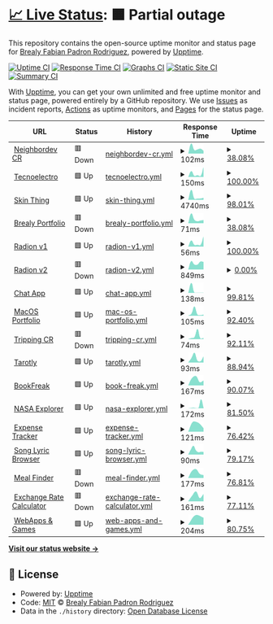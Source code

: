 # [📈 Live Status](https://NigarumOvum.github.io/upptime): <!--live status--> **🟧 Partial outage**

This repository contains the open-source uptime monitor and status page for [Brealy Fabian Padron Rodriguez](https://neighbordevcr.com), powered by [Upptime](https://github.com/upptime/upptime).

[![Uptime CI](https://github.com/NigarumOvum/upptime/workflows/Uptime%20CI/badge.svg)](https://github.com/NigarumOvum/upptime/actions?query=workflow%3A%22Uptime+CI%22)
[![Response Time CI](https://github.com/NigarumOvum/upptime/workflows/Response%20Time%20CI/badge.svg)](https://github.com/NigarumOvum/upptime/actions?query=workflow%3A%22Response+Time+CI%22)
[![Graphs CI](https://github.com/NigarumOvum/upptime/workflows/Graphs%20CI/badge.svg)](https://github.com/NigarumOvum/upptime/actions?query=workflow%3A%22Graphs+CI%22)
[![Static Site CI](https://github.com/NigarumOvum/upptime/workflows/Static%20Site%20CI/badge.svg)](https://github.com/NigarumOvum/upptime/actions?query=workflow%3A%22Static+Site+CI%22)
[![Summary CI](https://github.com/NigarumOvum/upptime/workflows/Summary%20CI/badge.svg)](https://github.com/NigarumOvum/upptime/actions?query=workflow%3A%22Summary+CI%22)

With [Upptime](https://upptime.js.org), you can get your own unlimited and free uptime monitor and status page, powered entirely by a GitHub repository. We use [Issues](https://github.com/NigarumOvum/upptime/issues) as incident reports, [Actions](https://github.com/NigarumOvum/upptime/actions) as uptime monitors, and [Pages](https://NigarumOvum.github.io/upptime) for the status page.

<!--start: status pages-->
<!-- This summary is generated by Upptime (https://github.com/upptime/upptime) -->
<!-- Do not edit this manually, your changes will be overwritten -->
<!-- prettier-ignore -->
| URL | Status | History | Response Time | Uptime |
| --- | ------ | ------- | ------------- | ------ |
| <img alt="" src="https://favicons.githubusercontent.com/neighbordevcr.com" height="13"> [Neighbordev CR](https://neighbordevcr.com) | 🟥 Down | [neighbordev-cr.yml](https://github.com/NigarumOvum/Site-Monitoring-Svelte/commits/HEAD/history/neighbordev-cr.yml) | <details><summary><img alt="Response time graph" src="./graphs/neighbordev-cr/response-time-week.png" height="20"> 102ms</summary><br><a href="https://nigarumovum.github.io/upptime/history/neighbordev-cr"><img alt="Response time 91" src="https://img.shields.io/endpoint?url=https%3A%2F%2Fraw.githubusercontent.com%2FNigarumOvum%2FSite-Monitoring-Svelte%2FHEAD%2Fapi%2Fneighbordev-cr%2Fresponse-time.json"></a><br><a href="https://nigarumovum.github.io/upptime/history/neighbordev-cr"><img alt="24-hour response time 0" src="https://img.shields.io/endpoint?url=https%3A%2F%2Fraw.githubusercontent.com%2FNigarumOvum%2FSite-Monitoring-Svelte%2FHEAD%2Fapi%2Fneighbordev-cr%2Fresponse-time-day.json"></a><br><a href="https://nigarumovum.github.io/upptime/history/neighbordev-cr"><img alt="7-day response time 102" src="https://img.shields.io/endpoint?url=https%3A%2F%2Fraw.githubusercontent.com%2FNigarumOvum%2FSite-Monitoring-Svelte%2FHEAD%2Fapi%2Fneighbordev-cr%2Fresponse-time-week.json"></a><br><a href="https://nigarumovum.github.io/upptime/history/neighbordev-cr"><img alt="30-day response time 91" src="https://img.shields.io/endpoint?url=https%3A%2F%2Fraw.githubusercontent.com%2FNigarumOvum%2FSite-Monitoring-Svelte%2FHEAD%2Fapi%2Fneighbordev-cr%2Fresponse-time-month.json"></a><br><a href="https://nigarumovum.github.io/upptime/history/neighbordev-cr"><img alt="1-year response time 91" src="https://img.shields.io/endpoint?url=https%3A%2F%2Fraw.githubusercontent.com%2FNigarumOvum%2FSite-Monitoring-Svelte%2FHEAD%2Fapi%2Fneighbordev-cr%2Fresponse-time-year.json"></a></details> | <details><summary><a href="https://nigarumovum.github.io/upptime/history/neighbordev-cr">38.08%</a></summary><a href="https://nigarumovum.github.io/upptime/history/neighbordev-cr"><img alt="All-time uptime 80.74%" src="https://img.shields.io/endpoint?url=https%3A%2F%2Fraw.githubusercontent.com%2FNigarumOvum%2FSite-Monitoring-Svelte%2FHEAD%2Fapi%2Fneighbordev-cr%2Fuptime.json"></a><br><a href="https://nigarumovum.github.io/upptime/history/neighbordev-cr"><img alt="24-hour uptime 0.00%" src="https://img.shields.io/endpoint?url=https%3A%2F%2Fraw.githubusercontent.com%2FNigarumOvum%2FSite-Monitoring-Svelte%2FHEAD%2Fapi%2Fneighbordev-cr%2Fuptime-day.json"></a><br><a href="https://nigarumovum.github.io/upptime/history/neighbordev-cr"><img alt="7-day uptime 38.08%" src="https://img.shields.io/endpoint?url=https%3A%2F%2Fraw.githubusercontent.com%2FNigarumOvum%2FSite-Monitoring-Svelte%2FHEAD%2Fapi%2Fneighbordev-cr%2Fuptime-week.json"></a><br><a href="https://nigarumovum.github.io/upptime/history/neighbordev-cr"><img alt="30-day uptime 80.74%" src="https://img.shields.io/endpoint?url=https%3A%2F%2Fraw.githubusercontent.com%2FNigarumOvum%2FSite-Monitoring-Svelte%2FHEAD%2Fapi%2Fneighbordev-cr%2Fuptime-month.json"></a><br><a href="https://nigarumovum.github.io/upptime/history/neighbordev-cr"><img alt="1-year uptime 80.74%" src="https://img.shields.io/endpoint?url=https%3A%2F%2Fraw.githubusercontent.com%2FNigarumOvum%2FSite-Monitoring-Svelte%2FHEAD%2Fapi%2Fneighbordev-cr%2Fuptime-year.json"></a></details>
| <img alt="" src="https://favicons.githubusercontent.com/tecnoelectrocomercioonline.com" height="13"> [Tecnoelectro](https://tecnoelectrocomercioonline.com) | 🟩 Up | [tecnoelectro.yml](https://github.com/NigarumOvum/Site-Monitoring-Svelte/commits/HEAD/history/tecnoelectro.yml) | <details><summary><img alt="Response time graph" src="./graphs/tecnoelectro/response-time-week.png" height="20"> 150ms</summary><br><a href="https://nigarumovum.github.io/upptime/history/tecnoelectro"><img alt="Response time 267" src="https://img.shields.io/endpoint?url=https%3A%2F%2Fraw.githubusercontent.com%2FNigarumOvum%2FSite-Monitoring-Svelte%2FHEAD%2Fapi%2Ftecnoelectro%2Fresponse-time.json"></a><br><a href="https://nigarumovum.github.io/upptime/history/tecnoelectro"><img alt="24-hour response time 32" src="https://img.shields.io/endpoint?url=https%3A%2F%2Fraw.githubusercontent.com%2FNigarumOvum%2FSite-Monitoring-Svelte%2FHEAD%2Fapi%2Ftecnoelectro%2Fresponse-time-day.json"></a><br><a href="https://nigarumovum.github.io/upptime/history/tecnoelectro"><img alt="7-day response time 150" src="https://img.shields.io/endpoint?url=https%3A%2F%2Fraw.githubusercontent.com%2FNigarumOvum%2FSite-Monitoring-Svelte%2FHEAD%2Fapi%2Ftecnoelectro%2Fresponse-time-week.json"></a><br><a href="https://nigarumovum.github.io/upptime/history/tecnoelectro"><img alt="30-day response time 267" src="https://img.shields.io/endpoint?url=https%3A%2F%2Fraw.githubusercontent.com%2FNigarumOvum%2FSite-Monitoring-Svelte%2FHEAD%2Fapi%2Ftecnoelectro%2Fresponse-time-month.json"></a><br><a href="https://nigarumovum.github.io/upptime/history/tecnoelectro"><img alt="1-year response time 267" src="https://img.shields.io/endpoint?url=https%3A%2F%2Fraw.githubusercontent.com%2FNigarumOvum%2FSite-Monitoring-Svelte%2FHEAD%2Fapi%2Ftecnoelectro%2Fresponse-time-year.json"></a></details> | <details><summary><a href="https://nigarumovum.github.io/upptime/history/tecnoelectro">100.00%</a></summary><a href="https://nigarumovum.github.io/upptime/history/tecnoelectro"><img alt="All-time uptime 99.88%" src="https://img.shields.io/endpoint?url=https%3A%2F%2Fraw.githubusercontent.com%2FNigarumOvum%2FSite-Monitoring-Svelte%2FHEAD%2Fapi%2Ftecnoelectro%2Fuptime.json"></a><br><a href="https://nigarumovum.github.io/upptime/history/tecnoelectro"><img alt="24-hour uptime 100.00%" src="https://img.shields.io/endpoint?url=https%3A%2F%2Fraw.githubusercontent.com%2FNigarumOvum%2FSite-Monitoring-Svelte%2FHEAD%2Fapi%2Ftecnoelectro%2Fuptime-day.json"></a><br><a href="https://nigarumovum.github.io/upptime/history/tecnoelectro"><img alt="7-day uptime 100.00%" src="https://img.shields.io/endpoint?url=https%3A%2F%2Fraw.githubusercontent.com%2FNigarumOvum%2FSite-Monitoring-Svelte%2FHEAD%2Fapi%2Ftecnoelectro%2Fuptime-week.json"></a><br><a href="https://nigarumovum.github.io/upptime/history/tecnoelectro"><img alt="30-day uptime 99.88%" src="https://img.shields.io/endpoint?url=https%3A%2F%2Fraw.githubusercontent.com%2FNigarumOvum%2FSite-Monitoring-Svelte%2FHEAD%2Fapi%2Ftecnoelectro%2Fuptime-month.json"></a><br><a href="https://nigarumovum.github.io/upptime/history/tecnoelectro"><img alt="1-year uptime 99.88%" src="https://img.shields.io/endpoint?url=https%3A%2F%2Fraw.githubusercontent.com%2FNigarumOvum%2FSite-Monitoring-Svelte%2FHEAD%2Fapi%2Ftecnoelectro%2Fuptime-year.json"></a></details>
| <img alt="" src="https://favicons.githubusercontent.com/skinthingcr.herokuapp.com" height="13"> [Skin Thing](https://skinthingcr.herokuapp.com) | 🟩 Up | [skin-thing.yml](https://github.com/NigarumOvum/Site-Monitoring-Svelte/commits/HEAD/history/skin-thing.yml) | <details><summary><img alt="Response time graph" src="./graphs/skin-thing/response-time-week.png" height="20"> 4740ms</summary><br><a href="https://nigarumovum.github.io/upptime/history/skin-thing"><img alt="Response time 2013" src="https://img.shields.io/endpoint?url=https%3A%2F%2Fraw.githubusercontent.com%2FNigarumOvum%2FSite-Monitoring-Svelte%2FHEAD%2Fapi%2Fskin-thing%2Fresponse-time.json"></a><br><a href="https://nigarumovum.github.io/upptime/history/skin-thing"><img alt="24-hour response time 44" src="https://img.shields.io/endpoint?url=https%3A%2F%2Fraw.githubusercontent.com%2FNigarumOvum%2FSite-Monitoring-Svelte%2FHEAD%2Fapi%2Fskin-thing%2Fresponse-time-day.json"></a><br><a href="https://nigarumovum.github.io/upptime/history/skin-thing"><img alt="7-day response time 4740" src="https://img.shields.io/endpoint?url=https%3A%2F%2Fraw.githubusercontent.com%2FNigarumOvum%2FSite-Monitoring-Svelte%2FHEAD%2Fapi%2Fskin-thing%2Fresponse-time-week.json"></a><br><a href="https://nigarumovum.github.io/upptime/history/skin-thing"><img alt="30-day response time 2013" src="https://img.shields.io/endpoint?url=https%3A%2F%2Fraw.githubusercontent.com%2FNigarumOvum%2FSite-Monitoring-Svelte%2FHEAD%2Fapi%2Fskin-thing%2Fresponse-time-month.json"></a><br><a href="https://nigarumovum.github.io/upptime/history/skin-thing"><img alt="1-year response time 2013" src="https://img.shields.io/endpoint?url=https%3A%2F%2Fraw.githubusercontent.com%2FNigarumOvum%2FSite-Monitoring-Svelte%2FHEAD%2Fapi%2Fskin-thing%2Fresponse-time-year.json"></a></details> | <details><summary><a href="https://nigarumovum.github.io/upptime/history/skin-thing">98.01%</a></summary><a href="https://nigarumovum.github.io/upptime/history/skin-thing"><img alt="All-time uptime 54.10%" src="https://img.shields.io/endpoint?url=https%3A%2F%2Fraw.githubusercontent.com%2FNigarumOvum%2FSite-Monitoring-Svelte%2FHEAD%2Fapi%2Fskin-thing%2Fuptime.json"></a><br><a href="https://nigarumovum.github.io/upptime/history/skin-thing"><img alt="24-hour uptime 100.00%" src="https://img.shields.io/endpoint?url=https%3A%2F%2Fraw.githubusercontent.com%2FNigarumOvum%2FSite-Monitoring-Svelte%2FHEAD%2Fapi%2Fskin-thing%2Fuptime-day.json"></a><br><a href="https://nigarumovum.github.io/upptime/history/skin-thing"><img alt="7-day uptime 98.01%" src="https://img.shields.io/endpoint?url=https%3A%2F%2Fraw.githubusercontent.com%2FNigarumOvum%2FSite-Monitoring-Svelte%2FHEAD%2Fapi%2Fskin-thing%2Fuptime-week.json"></a><br><a href="https://nigarumovum.github.io/upptime/history/skin-thing"><img alt="30-day uptime 54.10%" src="https://img.shields.io/endpoint?url=https%3A%2F%2Fraw.githubusercontent.com%2FNigarumOvum%2FSite-Monitoring-Svelte%2FHEAD%2Fapi%2Fskin-thing%2Fuptime-month.json"></a><br><a href="https://nigarumovum.github.io/upptime/history/skin-thing"><img alt="1-year uptime 54.10%" src="https://img.shields.io/endpoint?url=https%3A%2F%2Fraw.githubusercontent.com%2FNigarumOvum%2FSite-Monitoring-Svelte%2FHEAD%2Fapi%2Fskin-thing%2Fuptime-year.json"></a></details>
| <img alt="" src="https://favicons.githubusercontent.com/brealy-padron-portfolio-react.vercel.app" height="13"> [Brealy Portfolio](https://brealy-padron-portfolio-react.vercel.app) | 🟥 Down | [brealy-portfolio.yml](https://github.com/NigarumOvum/Site-Monitoring-Svelte/commits/HEAD/history/brealy-portfolio.yml) | <details><summary><img alt="Response time graph" src="./graphs/brealy-portfolio/response-time-week.png" height="20"> 71ms</summary><br><a href="https://nigarumovum.github.io/upptime/history/brealy-portfolio"><img alt="Response time 69" src="https://img.shields.io/endpoint?url=https%3A%2F%2Fraw.githubusercontent.com%2FNigarumOvum%2FSite-Monitoring-Svelte%2FHEAD%2Fapi%2Fbrealy-portfolio%2Fresponse-time.json"></a><br><a href="https://nigarumovum.github.io/upptime/history/brealy-portfolio"><img alt="24-hour response time 39" src="https://img.shields.io/endpoint?url=https%3A%2F%2Fraw.githubusercontent.com%2FNigarumOvum%2FSite-Monitoring-Svelte%2FHEAD%2Fapi%2Fbrealy-portfolio%2Fresponse-time-day.json"></a><br><a href="https://nigarumovum.github.io/upptime/history/brealy-portfolio"><img alt="7-day response time 71" src="https://img.shields.io/endpoint?url=https%3A%2F%2Fraw.githubusercontent.com%2FNigarumOvum%2FSite-Monitoring-Svelte%2FHEAD%2Fapi%2Fbrealy-portfolio%2Fresponse-time-week.json"></a><br><a href="https://nigarumovum.github.io/upptime/history/brealy-portfolio"><img alt="30-day response time 69" src="https://img.shields.io/endpoint?url=https%3A%2F%2Fraw.githubusercontent.com%2FNigarumOvum%2FSite-Monitoring-Svelte%2FHEAD%2Fapi%2Fbrealy-portfolio%2Fresponse-time-month.json"></a><br><a href="https://nigarumovum.github.io/upptime/history/brealy-portfolio"><img alt="1-year response time 69" src="https://img.shields.io/endpoint?url=https%3A%2F%2Fraw.githubusercontent.com%2FNigarumOvum%2FSite-Monitoring-Svelte%2FHEAD%2Fapi%2Fbrealy-portfolio%2Fresponse-time-year.json"></a></details> | <details><summary><a href="https://nigarumovum.github.io/upptime/history/brealy-portfolio">38.08%</a></summary><a href="https://nigarumovum.github.io/upptime/history/brealy-portfolio"><img alt="All-time uptime 80.75%" src="https://img.shields.io/endpoint?url=https%3A%2F%2Fraw.githubusercontent.com%2FNigarumOvum%2FSite-Monitoring-Svelte%2FHEAD%2Fapi%2Fbrealy-portfolio%2Fuptime.json"></a><br><a href="https://nigarumovum.github.io/upptime/history/brealy-portfolio"><img alt="24-hour uptime 0.00%" src="https://img.shields.io/endpoint?url=https%3A%2F%2Fraw.githubusercontent.com%2FNigarumOvum%2FSite-Monitoring-Svelte%2FHEAD%2Fapi%2Fbrealy-portfolio%2Fuptime-day.json"></a><br><a href="https://nigarumovum.github.io/upptime/history/brealy-portfolio"><img alt="7-day uptime 38.08%" src="https://img.shields.io/endpoint?url=https%3A%2F%2Fraw.githubusercontent.com%2FNigarumOvum%2FSite-Monitoring-Svelte%2FHEAD%2Fapi%2Fbrealy-portfolio%2Fuptime-week.json"></a><br><a href="https://nigarumovum.github.io/upptime/history/brealy-portfolio"><img alt="30-day uptime 80.75%" src="https://img.shields.io/endpoint?url=https%3A%2F%2Fraw.githubusercontent.com%2FNigarumOvum%2FSite-Monitoring-Svelte%2FHEAD%2Fapi%2Fbrealy-portfolio%2Fuptime-month.json"></a><br><a href="https://nigarumovum.github.io/upptime/history/brealy-portfolio"><img alt="1-year uptime 80.75%" src="https://img.shields.io/endpoint?url=https%3A%2F%2Fraw.githubusercontent.com%2FNigarumOvum%2FSite-Monitoring-Svelte%2FHEAD%2Fapi%2Fbrealy-portfolio%2Fuptime-year.json"></a></details>
| <img alt="" src="https://favicons.githubusercontent.com/radion-react.vercel.app" height="13"> [Radion v1](https://radion-react.vercel.app) | 🟩 Up | [radion-v1.yml](https://github.com/NigarumOvum/Site-Monitoring-Svelte/commits/HEAD/history/radion-v1.yml) | <details><summary><img alt="Response time graph" src="./graphs/radion-v1/response-time-week.png" height="20"> 56ms</summary><br><a href="https://nigarumovum.github.io/upptime/history/radion-v1"><img alt="Response time 70" src="https://img.shields.io/endpoint?url=https%3A%2F%2Fraw.githubusercontent.com%2FNigarumOvum%2FSite-Monitoring-Svelte%2FHEAD%2Fapi%2Fradion-v1%2Fresponse-time.json"></a><br><a href="https://nigarumovum.github.io/upptime/history/radion-v1"><img alt="24-hour response time 44" src="https://img.shields.io/endpoint?url=https%3A%2F%2Fraw.githubusercontent.com%2FNigarumOvum%2FSite-Monitoring-Svelte%2FHEAD%2Fapi%2Fradion-v1%2Fresponse-time-day.json"></a><br><a href="https://nigarumovum.github.io/upptime/history/radion-v1"><img alt="7-day response time 56" src="https://img.shields.io/endpoint?url=https%3A%2F%2Fraw.githubusercontent.com%2FNigarumOvum%2FSite-Monitoring-Svelte%2FHEAD%2Fapi%2Fradion-v1%2Fresponse-time-week.json"></a><br><a href="https://nigarumovum.github.io/upptime/history/radion-v1"><img alt="30-day response time 70" src="https://img.shields.io/endpoint?url=https%3A%2F%2Fraw.githubusercontent.com%2FNigarumOvum%2FSite-Monitoring-Svelte%2FHEAD%2Fapi%2Fradion-v1%2Fresponse-time-month.json"></a><br><a href="https://nigarumovum.github.io/upptime/history/radion-v1"><img alt="1-year response time 70" src="https://img.shields.io/endpoint?url=https%3A%2F%2Fraw.githubusercontent.com%2FNigarumOvum%2FSite-Monitoring-Svelte%2FHEAD%2Fapi%2Fradion-v1%2Fresponse-time-year.json"></a></details> | <details><summary><a href="https://nigarumovum.github.io/upptime/history/radion-v1">100.00%</a></summary><a href="https://nigarumovum.github.io/upptime/history/radion-v1"><img alt="All-time uptime 100.00%" src="https://img.shields.io/endpoint?url=https%3A%2F%2Fraw.githubusercontent.com%2FNigarumOvum%2FSite-Monitoring-Svelte%2FHEAD%2Fapi%2Fradion-v1%2Fuptime.json"></a><br><a href="https://nigarumovum.github.io/upptime/history/radion-v1"><img alt="24-hour uptime 100.00%" src="https://img.shields.io/endpoint?url=https%3A%2F%2Fraw.githubusercontent.com%2FNigarumOvum%2FSite-Monitoring-Svelte%2FHEAD%2Fapi%2Fradion-v1%2Fuptime-day.json"></a><br><a href="https://nigarumovum.github.io/upptime/history/radion-v1"><img alt="7-day uptime 100.00%" src="https://img.shields.io/endpoint?url=https%3A%2F%2Fraw.githubusercontent.com%2FNigarumOvum%2FSite-Monitoring-Svelte%2FHEAD%2Fapi%2Fradion-v1%2Fuptime-week.json"></a><br><a href="https://nigarumovum.github.io/upptime/history/radion-v1"><img alt="30-day uptime 100.00%" src="https://img.shields.io/endpoint?url=https%3A%2F%2Fraw.githubusercontent.com%2FNigarumOvum%2FSite-Monitoring-Svelte%2FHEAD%2Fapi%2Fradion-v1%2Fuptime-month.json"></a><br><a href="https://nigarumovum.github.io/upptime/history/radion-v1"><img alt="1-year uptime 100.00%" src="https://img.shields.io/endpoint?url=https%3A%2F%2Fraw.githubusercontent.com%2FNigarumOvum%2FSite-Monitoring-Svelte%2FHEAD%2Fapi%2Fradion-v1%2Fuptime-year.json"></a></details>
| <img alt="" src="https://favicons.githubusercontent.com/radion.vercel.app" height="13"> [Radion v2](https://radion.vercel.app) | 🟥 Down | [radion-v2.yml](https://github.com/NigarumOvum/Site-Monitoring-Svelte/commits/HEAD/history/radion-v2.yml) | <details><summary><img alt="Response time graph" src="./graphs/radion-v2/response-time-week.png" height="20"> 849ms</summary><br><a href="https://nigarumovum.github.io/upptime/history/radion-v2"><img alt="Response time 1679" src="https://img.shields.io/endpoint?url=https%3A%2F%2Fraw.githubusercontent.com%2FNigarumOvum%2FSite-Monitoring-Svelte%2FHEAD%2Fapi%2Fradion-v2%2Fresponse-time.json"></a><br><a href="https://nigarumovum.github.io/upptime/history/radion-v2"><img alt="24-hour response time 0" src="https://img.shields.io/endpoint?url=https%3A%2F%2Fraw.githubusercontent.com%2FNigarumOvum%2FSite-Monitoring-Svelte%2FHEAD%2Fapi%2Fradion-v2%2Fresponse-time-day.json"></a><br><a href="https://nigarumovum.github.io/upptime/history/radion-v2"><img alt="7-day response time 849" src="https://img.shields.io/endpoint?url=https%3A%2F%2Fraw.githubusercontent.com%2FNigarumOvum%2FSite-Monitoring-Svelte%2FHEAD%2Fapi%2Fradion-v2%2Fresponse-time-week.json"></a><br><a href="https://nigarumovum.github.io/upptime/history/radion-v2"><img alt="30-day response time 1679" src="https://img.shields.io/endpoint?url=https%3A%2F%2Fraw.githubusercontent.com%2FNigarumOvum%2FSite-Monitoring-Svelte%2FHEAD%2Fapi%2Fradion-v2%2Fresponse-time-month.json"></a><br><a href="https://nigarumovum.github.io/upptime/history/radion-v2"><img alt="1-year response time 1679" src="https://img.shields.io/endpoint?url=https%3A%2F%2Fraw.githubusercontent.com%2FNigarumOvum%2FSite-Monitoring-Svelte%2FHEAD%2Fapi%2Fradion-v2%2Fresponse-time-year.json"></a></details> | <details><summary><a href="https://nigarumovum.github.io/upptime/history/radion-v2">0.00%</a></summary><a href="https://nigarumovum.github.io/upptime/history/radion-v2"><img alt="All-time uptime 17.23%" src="https://img.shields.io/endpoint?url=https%3A%2F%2Fraw.githubusercontent.com%2FNigarumOvum%2FSite-Monitoring-Svelte%2FHEAD%2Fapi%2Fradion-v2%2Fuptime.json"></a><br><a href="https://nigarumovum.github.io/upptime/history/radion-v2"><img alt="24-hour uptime 0.00%" src="https://img.shields.io/endpoint?url=https%3A%2F%2Fraw.githubusercontent.com%2FNigarumOvum%2FSite-Monitoring-Svelte%2FHEAD%2Fapi%2Fradion-v2%2Fuptime-day.json"></a><br><a href="https://nigarumovum.github.io/upptime/history/radion-v2"><img alt="7-day uptime 0.00%" src="https://img.shields.io/endpoint?url=https%3A%2F%2Fraw.githubusercontent.com%2FNigarumOvum%2FSite-Monitoring-Svelte%2FHEAD%2Fapi%2Fradion-v2%2Fuptime-week.json"></a><br><a href="https://nigarumovum.github.io/upptime/history/radion-v2"><img alt="30-day uptime 17.23%" src="https://img.shields.io/endpoint?url=https%3A%2F%2Fraw.githubusercontent.com%2FNigarumOvum%2FSite-Monitoring-Svelte%2FHEAD%2Fapi%2Fradion-v2%2Fuptime-month.json"></a><br><a href="https://nigarumovum.github.io/upptime/history/radion-v2"><img alt="1-year uptime 17.23%" src="https://img.shields.io/endpoint?url=https%3A%2F%2Fraw.githubusercontent.com%2FNigarumOvum%2FSite-Monitoring-Svelte%2FHEAD%2Fapi%2Fradion-v2%2Fuptime-year.json"></a></details>
| <img alt="" src="https://favicons.githubusercontent.com/chat-nodeexpect.herokuapp.com" height="13"> [Chat App](https://chat-nodeexpect.herokuapp.com) | 🟩 Up | [chat-app.yml](https://github.com/NigarumOvum/Site-Monitoring-Svelte/commits/HEAD/history/chat-app.yml) | <details><summary><img alt="Response time graph" src="./graphs/chat-app/response-time-week.png" height="20"> 138ms</summary><br><a href="https://nigarumovum.github.io/upptime/history/chat-app"><img alt="Response time 723" src="https://img.shields.io/endpoint?url=https%3A%2F%2Fraw.githubusercontent.com%2FNigarumOvum%2FSite-Monitoring-Svelte%2FHEAD%2Fapi%2Fchat-app%2Fresponse-time.json"></a><br><a href="https://nigarumovum.github.io/upptime/history/chat-app"><img alt="24-hour response time 35" src="https://img.shields.io/endpoint?url=https%3A%2F%2Fraw.githubusercontent.com%2FNigarumOvum%2FSite-Monitoring-Svelte%2FHEAD%2Fapi%2Fchat-app%2Fresponse-time-day.json"></a><br><a href="https://nigarumovum.github.io/upptime/history/chat-app"><img alt="7-day response time 138" src="https://img.shields.io/endpoint?url=https%3A%2F%2Fraw.githubusercontent.com%2FNigarumOvum%2FSite-Monitoring-Svelte%2FHEAD%2Fapi%2Fchat-app%2Fresponse-time-week.json"></a><br><a href="https://nigarumovum.github.io/upptime/history/chat-app"><img alt="30-day response time 723" src="https://img.shields.io/endpoint?url=https%3A%2F%2Fraw.githubusercontent.com%2FNigarumOvum%2FSite-Monitoring-Svelte%2FHEAD%2Fapi%2Fchat-app%2Fresponse-time-month.json"></a><br><a href="https://nigarumovum.github.io/upptime/history/chat-app"><img alt="1-year response time 723" src="https://img.shields.io/endpoint?url=https%3A%2F%2Fraw.githubusercontent.com%2FNigarumOvum%2FSite-Monitoring-Svelte%2FHEAD%2Fapi%2Fchat-app%2Fresponse-time-year.json"></a></details> | <details><summary><a href="https://nigarumovum.github.io/upptime/history/chat-app">99.81%</a></summary><a href="https://nigarumovum.github.io/upptime/history/chat-app"><img alt="All-time uptime 87.13%" src="https://img.shields.io/endpoint?url=https%3A%2F%2Fraw.githubusercontent.com%2FNigarumOvum%2FSite-Monitoring-Svelte%2FHEAD%2Fapi%2Fchat-app%2Fuptime.json"></a><br><a href="https://nigarumovum.github.io/upptime/history/chat-app"><img alt="24-hour uptime 100.00%" src="https://img.shields.io/endpoint?url=https%3A%2F%2Fraw.githubusercontent.com%2FNigarumOvum%2FSite-Monitoring-Svelte%2FHEAD%2Fapi%2Fchat-app%2Fuptime-day.json"></a><br><a href="https://nigarumovum.github.io/upptime/history/chat-app"><img alt="7-day uptime 99.81%" src="https://img.shields.io/endpoint?url=https%3A%2F%2Fraw.githubusercontent.com%2FNigarumOvum%2FSite-Monitoring-Svelte%2FHEAD%2Fapi%2Fchat-app%2Fuptime-week.json"></a><br><a href="https://nigarumovum.github.io/upptime/history/chat-app"><img alt="30-day uptime 87.13%" src="https://img.shields.io/endpoint?url=https%3A%2F%2Fraw.githubusercontent.com%2FNigarumOvum%2FSite-Monitoring-Svelte%2FHEAD%2Fapi%2Fchat-app%2Fuptime-month.json"></a><br><a href="https://nigarumovum.github.io/upptime/history/chat-app"><img alt="1-year uptime 87.13%" src="https://img.shields.io/endpoint?url=https%3A%2F%2Fraw.githubusercontent.com%2FNigarumOvum%2FSite-Monitoring-Svelte%2FHEAD%2Fapi%2Fchat-app%2Fuptime-year.json"></a></details>
| <img alt="" src="https://favicons.githubusercontent.com/mac-os-desktop-app-react.vercel.app" height="13"> [MacOS Portfolio](https://mac-os-desktop-app-react.vercel.app) | 🟩 Up | [mac-os-portfolio.yml](https://github.com/NigarumOvum/Site-Monitoring-Svelte/commits/HEAD/history/mac-os-portfolio.yml) | <details><summary><img alt="Response time graph" src="./graphs/mac-os-portfolio/response-time-week.png" height="20"> 105ms</summary><br><a href="https://nigarumovum.github.io/upptime/history/mac-os-portfolio"><img alt="Response time 85" src="https://img.shields.io/endpoint?url=https%3A%2F%2Fraw.githubusercontent.com%2FNigarumOvum%2FSite-Monitoring-Svelte%2FHEAD%2Fapi%2Fmac-os-portfolio%2Fresponse-time.json"></a><br><a href="https://nigarumovum.github.io/upptime/history/mac-os-portfolio"><img alt="24-hour response time 39" src="https://img.shields.io/endpoint?url=https%3A%2F%2Fraw.githubusercontent.com%2FNigarumOvum%2FSite-Monitoring-Svelte%2FHEAD%2Fapi%2Fmac-os-portfolio%2Fresponse-time-day.json"></a><br><a href="https://nigarumovum.github.io/upptime/history/mac-os-portfolio"><img alt="7-day response time 105" src="https://img.shields.io/endpoint?url=https%3A%2F%2Fraw.githubusercontent.com%2FNigarumOvum%2FSite-Monitoring-Svelte%2FHEAD%2Fapi%2Fmac-os-portfolio%2Fresponse-time-week.json"></a><br><a href="https://nigarumovum.github.io/upptime/history/mac-os-portfolio"><img alt="30-day response time 85" src="https://img.shields.io/endpoint?url=https%3A%2F%2Fraw.githubusercontent.com%2FNigarumOvum%2FSite-Monitoring-Svelte%2FHEAD%2Fapi%2Fmac-os-portfolio%2Fresponse-time-month.json"></a><br><a href="https://nigarumovum.github.io/upptime/history/mac-os-portfolio"><img alt="1-year response time 85" src="https://img.shields.io/endpoint?url=https%3A%2F%2Fraw.githubusercontent.com%2FNigarumOvum%2FSite-Monitoring-Svelte%2FHEAD%2Fapi%2Fmac-os-portfolio%2Fresponse-time-year.json"></a></details> | <details><summary><a href="https://nigarumovum.github.io/upptime/history/mac-os-portfolio">92.40%</a></summary><a href="https://nigarumovum.github.io/upptime/history/mac-os-portfolio"><img alt="All-time uptime 90.01%" src="https://img.shields.io/endpoint?url=https%3A%2F%2Fraw.githubusercontent.com%2FNigarumOvum%2FSite-Monitoring-Svelte%2FHEAD%2Fapi%2Fmac-os-portfolio%2Fuptime.json"></a><br><a href="https://nigarumovum.github.io/upptime/history/mac-os-portfolio"><img alt="24-hour uptime 88.82%" src="https://img.shields.io/endpoint?url=https%3A%2F%2Fraw.githubusercontent.com%2FNigarumOvum%2FSite-Monitoring-Svelte%2FHEAD%2Fapi%2Fmac-os-portfolio%2Fuptime-day.json"></a><br><a href="https://nigarumovum.github.io/upptime/history/mac-os-portfolio"><img alt="7-day uptime 92.40%" src="https://img.shields.io/endpoint?url=https%3A%2F%2Fraw.githubusercontent.com%2FNigarumOvum%2FSite-Monitoring-Svelte%2FHEAD%2Fapi%2Fmac-os-portfolio%2Fuptime-week.json"></a><br><a href="https://nigarumovum.github.io/upptime/history/mac-os-portfolio"><img alt="30-day uptime 90.01%" src="https://img.shields.io/endpoint?url=https%3A%2F%2Fraw.githubusercontent.com%2FNigarumOvum%2FSite-Monitoring-Svelte%2FHEAD%2Fapi%2Fmac-os-portfolio%2Fuptime-month.json"></a><br><a href="https://nigarumovum.github.io/upptime/history/mac-os-portfolio"><img alt="1-year uptime 90.01%" src="https://img.shields.io/endpoint?url=https%3A%2F%2Fraw.githubusercontent.com%2FNigarumOvum%2FSite-Monitoring-Svelte%2FHEAD%2Fapi%2Fmac-os-portfolio%2Fuptime-year.json"></a></details>
| <img alt="" src="https://favicons.githubusercontent.com/tripincr.vercel.app" height="13"> [Tripping CR](https://tripincr.vercel.app) | 🟥 Down | [tripping-cr.yml](https://github.com/NigarumOvum/Site-Monitoring-Svelte/commits/HEAD/history/tripping-cr.yml) | <details><summary><img alt="Response time graph" src="./graphs/tripping-cr/response-time-week.png" height="20"> 74ms</summary><br><a href="https://nigarumovum.github.io/upptime/history/tripping-cr"><img alt="Response time 218" src="https://img.shields.io/endpoint?url=https%3A%2F%2Fraw.githubusercontent.com%2FNigarumOvum%2FSite-Monitoring-Svelte%2FHEAD%2Fapi%2Ftripping-cr%2Fresponse-time.json"></a><br><a href="https://nigarumovum.github.io/upptime/history/tripping-cr"><img alt="24-hour response time 62" src="https://img.shields.io/endpoint?url=https%3A%2F%2Fraw.githubusercontent.com%2FNigarumOvum%2FSite-Monitoring-Svelte%2FHEAD%2Fapi%2Ftripping-cr%2Fresponse-time-day.json"></a><br><a href="https://nigarumovum.github.io/upptime/history/tripping-cr"><img alt="7-day response time 74" src="https://img.shields.io/endpoint?url=https%3A%2F%2Fraw.githubusercontent.com%2FNigarumOvum%2FSite-Monitoring-Svelte%2FHEAD%2Fapi%2Ftripping-cr%2Fresponse-time-week.json"></a><br><a href="https://nigarumovum.github.io/upptime/history/tripping-cr"><img alt="30-day response time 218" src="https://img.shields.io/endpoint?url=https%3A%2F%2Fraw.githubusercontent.com%2FNigarumOvum%2FSite-Monitoring-Svelte%2FHEAD%2Fapi%2Ftripping-cr%2Fresponse-time-month.json"></a><br><a href="https://nigarumovum.github.io/upptime/history/tripping-cr"><img alt="1-year response time 218" src="https://img.shields.io/endpoint?url=https%3A%2F%2Fraw.githubusercontent.com%2FNigarumOvum%2FSite-Monitoring-Svelte%2FHEAD%2Fapi%2Ftripping-cr%2Fresponse-time-year.json"></a></details> | <details><summary><a href="https://nigarumovum.github.io/upptime/history/tripping-cr">92.11%</a></summary><a href="https://nigarumovum.github.io/upptime/history/tripping-cr"><img alt="All-time uptime 90.56%" src="https://img.shields.io/endpoint?url=https%3A%2F%2Fraw.githubusercontent.com%2FNigarumOvum%2FSite-Monitoring-Svelte%2FHEAD%2Fapi%2Ftripping-cr%2Fuptime.json"></a><br><a href="https://nigarumovum.github.io/upptime/history/tripping-cr"><img alt="24-hour uptime 88.69%" src="https://img.shields.io/endpoint?url=https%3A%2F%2Fraw.githubusercontent.com%2FNigarumOvum%2FSite-Monitoring-Svelte%2FHEAD%2Fapi%2Ftripping-cr%2Fuptime-day.json"></a><br><a href="https://nigarumovum.github.io/upptime/history/tripping-cr"><img alt="7-day uptime 92.11%" src="https://img.shields.io/endpoint?url=https%3A%2F%2Fraw.githubusercontent.com%2FNigarumOvum%2FSite-Monitoring-Svelte%2FHEAD%2Fapi%2Ftripping-cr%2Fuptime-week.json"></a><br><a href="https://nigarumovum.github.io/upptime/history/tripping-cr"><img alt="30-day uptime 90.56%" src="https://img.shields.io/endpoint?url=https%3A%2F%2Fraw.githubusercontent.com%2FNigarumOvum%2FSite-Monitoring-Svelte%2FHEAD%2Fapi%2Ftripping-cr%2Fuptime-month.json"></a><br><a href="https://nigarumovum.github.io/upptime/history/tripping-cr"><img alt="1-year uptime 90.56%" src="https://img.shields.io/endpoint?url=https%3A%2F%2Fraw.githubusercontent.com%2FNigarumOvum%2FSite-Monitoring-Svelte%2FHEAD%2Fapi%2Ftripping-cr%2Fuptime-year.json"></a></details>
| <img alt="" src="https://favicons.githubusercontent.com/tarotly-react.vercel.app" height="13"> [Tarotly](https://tarotly-react.vercel.app) | 🟩 Up | [tarotly.yml](https://github.com/NigarumOvum/Site-Monitoring-Svelte/commits/HEAD/history/tarotly.yml) | <details><summary><img alt="Response time graph" src="./graphs/tarotly/response-time-week.png" height="20"> 93ms</summary><br><a href="https://nigarumovum.github.io/upptime/history/tarotly"><img alt="Response time 91" src="https://img.shields.io/endpoint?url=https%3A%2F%2Fraw.githubusercontent.com%2FNigarumOvum%2FSite-Monitoring-Svelte%2FHEAD%2Fapi%2Ftarotly%2Fresponse-time.json"></a><br><a href="https://nigarumovum.github.io/upptime/history/tarotly"><img alt="24-hour response time 91" src="https://img.shields.io/endpoint?url=https%3A%2F%2Fraw.githubusercontent.com%2FNigarumOvum%2FSite-Monitoring-Svelte%2FHEAD%2Fapi%2Ftarotly%2Fresponse-time-day.json"></a><br><a href="https://nigarumovum.github.io/upptime/history/tarotly"><img alt="7-day response time 93" src="https://img.shields.io/endpoint?url=https%3A%2F%2Fraw.githubusercontent.com%2FNigarumOvum%2FSite-Monitoring-Svelte%2FHEAD%2Fapi%2Ftarotly%2Fresponse-time-week.json"></a><br><a href="https://nigarumovum.github.io/upptime/history/tarotly"><img alt="30-day response time 91" src="https://img.shields.io/endpoint?url=https%3A%2F%2Fraw.githubusercontent.com%2FNigarumOvum%2FSite-Monitoring-Svelte%2FHEAD%2Fapi%2Ftarotly%2Fresponse-time-month.json"></a><br><a href="https://nigarumovum.github.io/upptime/history/tarotly"><img alt="1-year response time 91" src="https://img.shields.io/endpoint?url=https%3A%2F%2Fraw.githubusercontent.com%2FNigarumOvum%2FSite-Monitoring-Svelte%2FHEAD%2Fapi%2Ftarotly%2Fresponse-time-year.json"></a></details> | <details><summary><a href="https://nigarumovum.github.io/upptime/history/tarotly">88.94%</a></summary><a href="https://nigarumovum.github.io/upptime/history/tarotly"><img alt="All-time uptime 91.25%" src="https://img.shields.io/endpoint?url=https%3A%2F%2Fraw.githubusercontent.com%2FNigarumOvum%2FSite-Monitoring-Svelte%2FHEAD%2Fapi%2Ftarotly%2Fuptime.json"></a><br><a href="https://nigarumovum.github.io/upptime/history/tarotly"><img alt="24-hour uptime 86.27%" src="https://img.shields.io/endpoint?url=https%3A%2F%2Fraw.githubusercontent.com%2FNigarumOvum%2FSite-Monitoring-Svelte%2FHEAD%2Fapi%2Ftarotly%2Fuptime-day.json"></a><br><a href="https://nigarumovum.github.io/upptime/history/tarotly"><img alt="7-day uptime 88.94%" src="https://img.shields.io/endpoint?url=https%3A%2F%2Fraw.githubusercontent.com%2FNigarumOvum%2FSite-Monitoring-Svelte%2FHEAD%2Fapi%2Ftarotly%2Fuptime-week.json"></a><br><a href="https://nigarumovum.github.io/upptime/history/tarotly"><img alt="30-day uptime 91.25%" src="https://img.shields.io/endpoint?url=https%3A%2F%2Fraw.githubusercontent.com%2FNigarumOvum%2FSite-Monitoring-Svelte%2FHEAD%2Fapi%2Ftarotly%2Fuptime-month.json"></a><br><a href="https://nigarumovum.github.io/upptime/history/tarotly"><img alt="1-year uptime 91.25%" src="https://img.shields.io/endpoint?url=https%3A%2F%2Fraw.githubusercontent.com%2FNigarumOvum%2FSite-Monitoring-Svelte%2FHEAD%2Fapi%2Ftarotly%2Fuptime-year.json"></a></details>
| <img alt="" src="https://favicons.githubusercontent.com/book-freak-react.vercel.app" height="13"> [BookFreak](https://book-freak-react.vercel.app) | 🟩 Up | [book-freak.yml](https://github.com/NigarumOvum/Site-Monitoring-Svelte/commits/HEAD/history/book-freak.yml) | <details><summary><img alt="Response time graph" src="./graphs/book-freak/response-time-week.png" height="20"> 167ms</summary><br><a href="https://nigarumovum.github.io/upptime/history/book-freak"><img alt="Response time 192" src="https://img.shields.io/endpoint?url=https%3A%2F%2Fraw.githubusercontent.com%2FNigarumOvum%2FSite-Monitoring-Svelte%2FHEAD%2Fapi%2Fbook-freak%2Fresponse-time.json"></a><br><a href="https://nigarumovum.github.io/upptime/history/book-freak"><img alt="24-hour response time 42" src="https://img.shields.io/endpoint?url=https%3A%2F%2Fraw.githubusercontent.com%2FNigarumOvum%2FSite-Monitoring-Svelte%2FHEAD%2Fapi%2Fbook-freak%2Fresponse-time-day.json"></a><br><a href="https://nigarumovum.github.io/upptime/history/book-freak"><img alt="7-day response time 167" src="https://img.shields.io/endpoint?url=https%3A%2F%2Fraw.githubusercontent.com%2FNigarumOvum%2FSite-Monitoring-Svelte%2FHEAD%2Fapi%2Fbook-freak%2Fresponse-time-week.json"></a><br><a href="https://nigarumovum.github.io/upptime/history/book-freak"><img alt="30-day response time 192" src="https://img.shields.io/endpoint?url=https%3A%2F%2Fraw.githubusercontent.com%2FNigarumOvum%2FSite-Monitoring-Svelte%2FHEAD%2Fapi%2Fbook-freak%2Fresponse-time-month.json"></a><br><a href="https://nigarumovum.github.io/upptime/history/book-freak"><img alt="1-year response time 192" src="https://img.shields.io/endpoint?url=https%3A%2F%2Fraw.githubusercontent.com%2FNigarumOvum%2FSite-Monitoring-Svelte%2FHEAD%2Fapi%2Fbook-freak%2Fresponse-time-year.json"></a></details> | <details><summary><a href="https://nigarumovum.github.io/upptime/history/book-freak">90.07%</a></summary><a href="https://nigarumovum.github.io/upptime/history/book-freak"><img alt="All-time uptime 90.27%" src="https://img.shields.io/endpoint?url=https%3A%2F%2Fraw.githubusercontent.com%2FNigarumOvum%2FSite-Monitoring-Svelte%2FHEAD%2Fapi%2Fbook-freak%2Fuptime.json"></a><br><a href="https://nigarumovum.github.io/upptime/history/book-freak"><img alt="24-hour uptime 92.03%" src="https://img.shields.io/endpoint?url=https%3A%2F%2Fraw.githubusercontent.com%2FNigarumOvum%2FSite-Monitoring-Svelte%2FHEAD%2Fapi%2Fbook-freak%2Fuptime-day.json"></a><br><a href="https://nigarumovum.github.io/upptime/history/book-freak"><img alt="7-day uptime 90.07%" src="https://img.shields.io/endpoint?url=https%3A%2F%2Fraw.githubusercontent.com%2FNigarumOvum%2FSite-Monitoring-Svelte%2FHEAD%2Fapi%2Fbook-freak%2Fuptime-week.json"></a><br><a href="https://nigarumovum.github.io/upptime/history/book-freak"><img alt="30-day uptime 90.27%" src="https://img.shields.io/endpoint?url=https%3A%2F%2Fraw.githubusercontent.com%2FNigarumOvum%2FSite-Monitoring-Svelte%2FHEAD%2Fapi%2Fbook-freak%2Fuptime-month.json"></a><br><a href="https://nigarumovum.github.io/upptime/history/book-freak"><img alt="1-year uptime 90.27%" src="https://img.shields.io/endpoint?url=https%3A%2F%2Fraw.githubusercontent.com%2FNigarumOvum%2FSite-Monitoring-Svelte%2FHEAD%2Fapi%2Fbook-freak%2Fuptime-year.json"></a></details>
| <img alt="" src="https://favicons.githubusercontent.com/nasa-app-api.vercel.app" height="13"> [NASA Explorer](https://nasa-app-api.vercel.app) | 🟩 Up | [nasa-explorer.yml](https://github.com/NigarumOvum/Site-Monitoring-Svelte/commits/HEAD/history/nasa-explorer.yml) | <details><summary><img alt="Response time graph" src="./graphs/nasa-explorer/response-time-week.png" height="20"> 172ms</summary><br><a href="https://nigarumovum.github.io/upptime/history/nasa-explorer"><img alt="Response time 135" src="https://img.shields.io/endpoint?url=https%3A%2F%2Fraw.githubusercontent.com%2FNigarumOvum%2FSite-Monitoring-Svelte%2FHEAD%2Fapi%2Fnasa-explorer%2Fresponse-time.json"></a><br><a href="https://nigarumovum.github.io/upptime/history/nasa-explorer"><img alt="24-hour response time 49" src="https://img.shields.io/endpoint?url=https%3A%2F%2Fraw.githubusercontent.com%2FNigarumOvum%2FSite-Monitoring-Svelte%2FHEAD%2Fapi%2Fnasa-explorer%2Fresponse-time-day.json"></a><br><a href="https://nigarumovum.github.io/upptime/history/nasa-explorer"><img alt="7-day response time 172" src="https://img.shields.io/endpoint?url=https%3A%2F%2Fraw.githubusercontent.com%2FNigarumOvum%2FSite-Monitoring-Svelte%2FHEAD%2Fapi%2Fnasa-explorer%2Fresponse-time-week.json"></a><br><a href="https://nigarumovum.github.io/upptime/history/nasa-explorer"><img alt="30-day response time 135" src="https://img.shields.io/endpoint?url=https%3A%2F%2Fraw.githubusercontent.com%2FNigarumOvum%2FSite-Monitoring-Svelte%2FHEAD%2Fapi%2Fnasa-explorer%2Fresponse-time-month.json"></a><br><a href="https://nigarumovum.github.io/upptime/history/nasa-explorer"><img alt="1-year response time 135" src="https://img.shields.io/endpoint?url=https%3A%2F%2Fraw.githubusercontent.com%2FNigarumOvum%2FSite-Monitoring-Svelte%2FHEAD%2Fapi%2Fnasa-explorer%2Fresponse-time-year.json"></a></details> | <details><summary><a href="https://nigarumovum.github.io/upptime/history/nasa-explorer">81.50%</a></summary><a href="https://nigarumovum.github.io/upptime/history/nasa-explorer"><img alt="All-time uptime 89.61%" src="https://img.shields.io/endpoint?url=https%3A%2F%2Fraw.githubusercontent.com%2FNigarumOvum%2FSite-Monitoring-Svelte%2FHEAD%2Fapi%2Fnasa-explorer%2Fuptime.json"></a><br><a href="https://nigarumovum.github.io/upptime/history/nasa-explorer"><img alt="24-hour uptime 72.75%" src="https://img.shields.io/endpoint?url=https%3A%2F%2Fraw.githubusercontent.com%2FNigarumOvum%2FSite-Monitoring-Svelte%2FHEAD%2Fapi%2Fnasa-explorer%2Fuptime-day.json"></a><br><a href="https://nigarumovum.github.io/upptime/history/nasa-explorer"><img alt="7-day uptime 81.50%" src="https://img.shields.io/endpoint?url=https%3A%2F%2Fraw.githubusercontent.com%2FNigarumOvum%2FSite-Monitoring-Svelte%2FHEAD%2Fapi%2Fnasa-explorer%2Fuptime-week.json"></a><br><a href="https://nigarumovum.github.io/upptime/history/nasa-explorer"><img alt="30-day uptime 89.61%" src="https://img.shields.io/endpoint?url=https%3A%2F%2Fraw.githubusercontent.com%2FNigarumOvum%2FSite-Monitoring-Svelte%2FHEAD%2Fapi%2Fnasa-explorer%2Fuptime-month.json"></a><br><a href="https://nigarumovum.github.io/upptime/history/nasa-explorer"><img alt="1-year uptime 89.61%" src="https://img.shields.io/endpoint?url=https%3A%2F%2Fraw.githubusercontent.com%2FNigarumOvum%2FSite-Monitoring-Svelte%2FHEAD%2Fapi%2Fnasa-explorer%2Fuptime-year.json"></a></details>
| <img alt="" src="https://favicons.githubusercontent.com/expense-tracker-vert.vercel.app" height="13"> [Expense Tracker](https://expense-tracker-vert.vercel.app) | 🟩 Up | [expense-tracker.yml](https://github.com/NigarumOvum/Site-Monitoring-Svelte/commits/HEAD/history/expense-tracker.yml) | <details><summary><img alt="Response time graph" src="./graphs/expense-tracker/response-time-week.png" height="20"> 121ms</summary><br><a href="https://nigarumovum.github.io/upptime/history/expense-tracker"><img alt="Response time 102" src="https://img.shields.io/endpoint?url=https%3A%2F%2Fraw.githubusercontent.com%2FNigarumOvum%2FSite-Monitoring-Svelte%2FHEAD%2Fapi%2Fexpense-tracker%2Fresponse-time.json"></a><br><a href="https://nigarumovum.github.io/upptime/history/expense-tracker"><img alt="24-hour response time 45" src="https://img.shields.io/endpoint?url=https%3A%2F%2Fraw.githubusercontent.com%2FNigarumOvum%2FSite-Monitoring-Svelte%2FHEAD%2Fapi%2Fexpense-tracker%2Fresponse-time-day.json"></a><br><a href="https://nigarumovum.github.io/upptime/history/expense-tracker"><img alt="7-day response time 121" src="https://img.shields.io/endpoint?url=https%3A%2F%2Fraw.githubusercontent.com%2FNigarumOvum%2FSite-Monitoring-Svelte%2FHEAD%2Fapi%2Fexpense-tracker%2Fresponse-time-week.json"></a><br><a href="https://nigarumovum.github.io/upptime/history/expense-tracker"><img alt="30-day response time 102" src="https://img.shields.io/endpoint?url=https%3A%2F%2Fraw.githubusercontent.com%2FNigarumOvum%2FSite-Monitoring-Svelte%2FHEAD%2Fapi%2Fexpense-tracker%2Fresponse-time-month.json"></a><br><a href="https://nigarumovum.github.io/upptime/history/expense-tracker"><img alt="1-year response time 102" src="https://img.shields.io/endpoint?url=https%3A%2F%2Fraw.githubusercontent.com%2FNigarumOvum%2FSite-Monitoring-Svelte%2FHEAD%2Fapi%2Fexpense-tracker%2Fresponse-time-year.json"></a></details> | <details><summary><a href="https://nigarumovum.github.io/upptime/history/expense-tracker">76.42%</a></summary><a href="https://nigarumovum.github.io/upptime/history/expense-tracker"><img alt="All-time uptime 88.28%" src="https://img.shields.io/endpoint?url=https%3A%2F%2Fraw.githubusercontent.com%2FNigarumOvum%2FSite-Monitoring-Svelte%2FHEAD%2Fapi%2Fexpense-tracker%2Fuptime.json"></a><br><a href="https://nigarumovum.github.io/upptime/history/expense-tracker"><img alt="24-hour uptime 73.78%" src="https://img.shields.io/endpoint?url=https%3A%2F%2Fraw.githubusercontent.com%2FNigarumOvum%2FSite-Monitoring-Svelte%2FHEAD%2Fapi%2Fexpense-tracker%2Fuptime-day.json"></a><br><a href="https://nigarumovum.github.io/upptime/history/expense-tracker"><img alt="7-day uptime 76.42%" src="https://img.shields.io/endpoint?url=https%3A%2F%2Fraw.githubusercontent.com%2FNigarumOvum%2FSite-Monitoring-Svelte%2FHEAD%2Fapi%2Fexpense-tracker%2Fuptime-week.json"></a><br><a href="https://nigarumovum.github.io/upptime/history/expense-tracker"><img alt="30-day uptime 88.28%" src="https://img.shields.io/endpoint?url=https%3A%2F%2Fraw.githubusercontent.com%2FNigarumOvum%2FSite-Monitoring-Svelte%2FHEAD%2Fapi%2Fexpense-tracker%2Fuptime-month.json"></a><br><a href="https://nigarumovum.github.io/upptime/history/expense-tracker"><img alt="1-year uptime 88.28%" src="https://img.shields.io/endpoint?url=https%3A%2F%2Fraw.githubusercontent.com%2FNigarumOvum%2FSite-Monitoring-Svelte%2FHEAD%2Fapi%2Fexpense-tracker%2Fuptime-year.json"></a></details>
| <img alt="" src="https://favicons.githubusercontent.com/lyric-search-eosin.vercel.app" height="13"> [Song Lyric Browser](https://lyric-search-eosin.vercel.app) | 🟩 Up | [song-lyric-browser.yml](https://github.com/NigarumOvum/Site-Monitoring-Svelte/commits/HEAD/history/song-lyric-browser.yml) | <details><summary><img alt="Response time graph" src="./graphs/song-lyric-browser/response-time-week.png" height="20"> 90ms</summary><br><a href="https://nigarumovum.github.io/upptime/history/song-lyric-browser"><img alt="Response time 98" src="https://img.shields.io/endpoint?url=https%3A%2F%2Fraw.githubusercontent.com%2FNigarumOvum%2FSite-Monitoring-Svelte%2FHEAD%2Fapi%2Fsong-lyric-browser%2Fresponse-time.json"></a><br><a href="https://nigarumovum.github.io/upptime/history/song-lyric-browser"><img alt="24-hour response time 62" src="https://img.shields.io/endpoint?url=https%3A%2F%2Fraw.githubusercontent.com%2FNigarumOvum%2FSite-Monitoring-Svelte%2FHEAD%2Fapi%2Fsong-lyric-browser%2Fresponse-time-day.json"></a><br><a href="https://nigarumovum.github.io/upptime/history/song-lyric-browser"><img alt="7-day response time 90" src="https://img.shields.io/endpoint?url=https%3A%2F%2Fraw.githubusercontent.com%2FNigarumOvum%2FSite-Monitoring-Svelte%2FHEAD%2Fapi%2Fsong-lyric-browser%2Fresponse-time-week.json"></a><br><a href="https://nigarumovum.github.io/upptime/history/song-lyric-browser"><img alt="30-day response time 98" src="https://img.shields.io/endpoint?url=https%3A%2F%2Fraw.githubusercontent.com%2FNigarumOvum%2FSite-Monitoring-Svelte%2FHEAD%2Fapi%2Fsong-lyric-browser%2Fresponse-time-month.json"></a><br><a href="https://nigarumovum.github.io/upptime/history/song-lyric-browser"><img alt="1-year response time 98" src="https://img.shields.io/endpoint?url=https%3A%2F%2Fraw.githubusercontent.com%2FNigarumOvum%2FSite-Monitoring-Svelte%2FHEAD%2Fapi%2Fsong-lyric-browser%2Fresponse-time-year.json"></a></details> | <details><summary><a href="https://nigarumovum.github.io/upptime/history/song-lyric-browser">79.17%</a></summary><a href="https://nigarumovum.github.io/upptime/history/song-lyric-browser"><img alt="All-time uptime 90.00%" src="https://img.shields.io/endpoint?url=https%3A%2F%2Fraw.githubusercontent.com%2FNigarumOvum%2FSite-Monitoring-Svelte%2FHEAD%2Fapi%2Fsong-lyric-browser%2Fuptime.json"></a><br><a href="https://nigarumovum.github.io/upptime/history/song-lyric-browser"><img alt="24-hour uptime 87.42%" src="https://img.shields.io/endpoint?url=https%3A%2F%2Fraw.githubusercontent.com%2FNigarumOvum%2FSite-Monitoring-Svelte%2FHEAD%2Fapi%2Fsong-lyric-browser%2Fuptime-day.json"></a><br><a href="https://nigarumovum.github.io/upptime/history/song-lyric-browser"><img alt="7-day uptime 79.17%" src="https://img.shields.io/endpoint?url=https%3A%2F%2Fraw.githubusercontent.com%2FNigarumOvum%2FSite-Monitoring-Svelte%2FHEAD%2Fapi%2Fsong-lyric-browser%2Fuptime-week.json"></a><br><a href="https://nigarumovum.github.io/upptime/history/song-lyric-browser"><img alt="30-day uptime 90.00%" src="https://img.shields.io/endpoint?url=https%3A%2F%2Fraw.githubusercontent.com%2FNigarumOvum%2FSite-Monitoring-Svelte%2FHEAD%2Fapi%2Fsong-lyric-browser%2Fuptime-month.json"></a><br><a href="https://nigarumovum.github.io/upptime/history/song-lyric-browser"><img alt="1-year uptime 90.00%" src="https://img.shields.io/endpoint?url=https%3A%2F%2Fraw.githubusercontent.com%2FNigarumOvum%2FSite-Monitoring-Svelte%2FHEAD%2Fapi%2Fsong-lyric-browser%2Fuptime-year.json"></a></details>
| <img alt="" src="https://favicons.githubusercontent.com/meal-finder-sandy.vercel.app" height="13"> [Meal Finder](https://meal-finder-sandy.vercel.app/) | 🟥 Down | [meal-finder.yml](https://github.com/NigarumOvum/Site-Monitoring-Svelte/commits/HEAD/history/meal-finder.yml) | <details><summary><img alt="Response time graph" src="./graphs/meal-finder/response-time-week.png" height="20"> 177ms</summary><br><a href="https://nigarumovum.github.io/upptime/history/meal-finder"><img alt="Response time 187" src="https://img.shields.io/endpoint?url=https%3A%2F%2Fraw.githubusercontent.com%2FNigarumOvum%2FSite-Monitoring-Svelte%2FHEAD%2Fapi%2Fmeal-finder%2Fresponse-time.json"></a><br><a href="https://nigarumovum.github.io/upptime/history/meal-finder"><img alt="24-hour response time 342" src="https://img.shields.io/endpoint?url=https%3A%2F%2Fraw.githubusercontent.com%2FNigarumOvum%2FSite-Monitoring-Svelte%2FHEAD%2Fapi%2Fmeal-finder%2Fresponse-time-day.json"></a><br><a href="https://nigarumovum.github.io/upptime/history/meal-finder"><img alt="7-day response time 177" src="https://img.shields.io/endpoint?url=https%3A%2F%2Fraw.githubusercontent.com%2FNigarumOvum%2FSite-Monitoring-Svelte%2FHEAD%2Fapi%2Fmeal-finder%2Fresponse-time-week.json"></a><br><a href="https://nigarumovum.github.io/upptime/history/meal-finder"><img alt="30-day response time 187" src="https://img.shields.io/endpoint?url=https%3A%2F%2Fraw.githubusercontent.com%2FNigarumOvum%2FSite-Monitoring-Svelte%2FHEAD%2Fapi%2Fmeal-finder%2Fresponse-time-month.json"></a><br><a href="https://nigarumovum.github.io/upptime/history/meal-finder"><img alt="1-year response time 187" src="https://img.shields.io/endpoint?url=https%3A%2F%2Fraw.githubusercontent.com%2FNigarumOvum%2FSite-Monitoring-Svelte%2FHEAD%2Fapi%2Fmeal-finder%2Fresponse-time-year.json"></a></details> | <details><summary><a href="https://nigarumovum.github.io/upptime/history/meal-finder">76.81%</a></summary><a href="https://nigarumovum.github.io/upptime/history/meal-finder"><img alt="All-time uptime 88.60%" src="https://img.shields.io/endpoint?url=https%3A%2F%2Fraw.githubusercontent.com%2FNigarumOvum%2FSite-Monitoring-Svelte%2FHEAD%2Fapi%2Fmeal-finder%2Fuptime.json"></a><br><a href="https://nigarumovum.github.io/upptime/history/meal-finder"><img alt="24-hour uptime 78.60%" src="https://img.shields.io/endpoint?url=https%3A%2F%2Fraw.githubusercontent.com%2FNigarumOvum%2FSite-Monitoring-Svelte%2FHEAD%2Fapi%2Fmeal-finder%2Fuptime-day.json"></a><br><a href="https://nigarumovum.github.io/upptime/history/meal-finder"><img alt="7-day uptime 76.81%" src="https://img.shields.io/endpoint?url=https%3A%2F%2Fraw.githubusercontent.com%2FNigarumOvum%2FSite-Monitoring-Svelte%2FHEAD%2Fapi%2Fmeal-finder%2Fuptime-week.json"></a><br><a href="https://nigarumovum.github.io/upptime/history/meal-finder"><img alt="30-day uptime 88.60%" src="https://img.shields.io/endpoint?url=https%3A%2F%2Fraw.githubusercontent.com%2FNigarumOvum%2FSite-Monitoring-Svelte%2FHEAD%2Fapi%2Fmeal-finder%2Fuptime-month.json"></a><br><a href="https://nigarumovum.github.io/upptime/history/meal-finder"><img alt="1-year uptime 88.60%" src="https://img.shields.io/endpoint?url=https%3A%2F%2Fraw.githubusercontent.com%2FNigarumOvum%2FSite-Monitoring-Svelte%2FHEAD%2Fapi%2Fmeal-finder%2Fuptime-year.json"></a></details>
| <img alt="" src="https://favicons.githubusercontent.com/exchange-rate-tau.vercel.app" height="13"> [Exchange Rate Calculator](https://exchange-rate-tau.vercel.app/) | 🟥 Down | [exchange-rate-calculator.yml](https://github.com/NigarumOvum/Site-Monitoring-Svelte/commits/HEAD/history/exchange-rate-calculator.yml) | <details><summary><img alt="Response time graph" src="./graphs/exchange-rate-calculator/response-time-week.png" height="20"> 161ms</summary><br><a href="https://nigarumovum.github.io/upptime/history/exchange-rate-calculator"><img alt="Response time 184" src="https://img.shields.io/endpoint?url=https%3A%2F%2Fraw.githubusercontent.com%2FNigarumOvum%2FSite-Monitoring-Svelte%2FHEAD%2Fapi%2Fexchange-rate-calculator%2Fresponse-time.json"></a><br><a href="https://nigarumovum.github.io/upptime/history/exchange-rate-calculator"><img alt="24-hour response time 662" src="https://img.shields.io/endpoint?url=https%3A%2F%2Fraw.githubusercontent.com%2FNigarumOvum%2FSite-Monitoring-Svelte%2FHEAD%2Fapi%2Fexchange-rate-calculator%2Fresponse-time-day.json"></a><br><a href="https://nigarumovum.github.io/upptime/history/exchange-rate-calculator"><img alt="7-day response time 161" src="https://img.shields.io/endpoint?url=https%3A%2F%2Fraw.githubusercontent.com%2FNigarumOvum%2FSite-Monitoring-Svelte%2FHEAD%2Fapi%2Fexchange-rate-calculator%2Fresponse-time-week.json"></a><br><a href="https://nigarumovum.github.io/upptime/history/exchange-rate-calculator"><img alt="30-day response time 184" src="https://img.shields.io/endpoint?url=https%3A%2F%2Fraw.githubusercontent.com%2FNigarumOvum%2FSite-Monitoring-Svelte%2FHEAD%2Fapi%2Fexchange-rate-calculator%2Fresponse-time-month.json"></a><br><a href="https://nigarumovum.github.io/upptime/history/exchange-rate-calculator"><img alt="1-year response time 184" src="https://img.shields.io/endpoint?url=https%3A%2F%2Fraw.githubusercontent.com%2FNigarumOvum%2FSite-Monitoring-Svelte%2FHEAD%2Fapi%2Fexchange-rate-calculator%2Fresponse-time-year.json"></a></details> | <details><summary><a href="https://nigarumovum.github.io/upptime/history/exchange-rate-calculator">77.11%</a></summary><a href="https://nigarumovum.github.io/upptime/history/exchange-rate-calculator"><img alt="All-time uptime 88.76%" src="https://img.shields.io/endpoint?url=https%3A%2F%2Fraw.githubusercontent.com%2FNigarumOvum%2FSite-Monitoring-Svelte%2FHEAD%2Fapi%2Fexchange-rate-calculator%2Fuptime.json"></a><br><a href="https://nigarumovum.github.io/upptime/history/exchange-rate-calculator"><img alt="24-hour uptime 77.71%" src="https://img.shields.io/endpoint?url=https%3A%2F%2Fraw.githubusercontent.com%2FNigarumOvum%2FSite-Monitoring-Svelte%2FHEAD%2Fapi%2Fexchange-rate-calculator%2Fuptime-day.json"></a><br><a href="https://nigarumovum.github.io/upptime/history/exchange-rate-calculator"><img alt="7-day uptime 77.11%" src="https://img.shields.io/endpoint?url=https%3A%2F%2Fraw.githubusercontent.com%2FNigarumOvum%2FSite-Monitoring-Svelte%2FHEAD%2Fapi%2Fexchange-rate-calculator%2Fuptime-week.json"></a><br><a href="https://nigarumovum.github.io/upptime/history/exchange-rate-calculator"><img alt="30-day uptime 88.76%" src="https://img.shields.io/endpoint?url=https%3A%2F%2Fraw.githubusercontent.com%2FNigarumOvum%2FSite-Monitoring-Svelte%2FHEAD%2Fapi%2Fexchange-rate-calculator%2Fuptime-month.json"></a><br><a href="https://nigarumovum.github.io/upptime/history/exchange-rate-calculator"><img alt="1-year uptime 88.76%" src="https://img.shields.io/endpoint?url=https%3A%2F%2Fraw.githubusercontent.com%2FNigarumOvum%2FSite-Monitoring-Svelte%2FHEAD%2Fapi%2Fexchange-rate-calculator%2Fuptime-year.json"></a></details>
| <img alt="" src="https://favicons.githubusercontent.com/web-apps-games.vercel.app" height="13"> [WebApps & Games](https://web-apps-games.vercel.app/) | 🟩 Up | [web-apps-and-games.yml](https://github.com/NigarumOvum/Site-Monitoring-Svelte/commits/HEAD/history/web-apps-and-games.yml) | <details><summary><img alt="Response time graph" src="./graphs/web-apps-and-games/response-time-week.png" height="20"> 204ms</summary><br><a href="https://nigarumovum.github.io/upptime/history/web-apps-and-games"><img alt="Response time 213" src="https://img.shields.io/endpoint?url=https%3A%2F%2Fraw.githubusercontent.com%2FNigarumOvum%2FSite-Monitoring-Svelte%2FHEAD%2Fapi%2Fweb-apps-and-games%2Fresponse-time.json"></a><br><a href="https://nigarumovum.github.io/upptime/history/web-apps-and-games"><img alt="24-hour response time 114" src="https://img.shields.io/endpoint?url=https%3A%2F%2Fraw.githubusercontent.com%2FNigarumOvum%2FSite-Monitoring-Svelte%2FHEAD%2Fapi%2Fweb-apps-and-games%2Fresponse-time-day.json"></a><br><a href="https://nigarumovum.github.io/upptime/history/web-apps-and-games"><img alt="7-day response time 204" src="https://img.shields.io/endpoint?url=https%3A%2F%2Fraw.githubusercontent.com%2FNigarumOvum%2FSite-Monitoring-Svelte%2FHEAD%2Fapi%2Fweb-apps-and-games%2Fresponse-time-week.json"></a><br><a href="https://nigarumovum.github.io/upptime/history/web-apps-and-games"><img alt="30-day response time 213" src="https://img.shields.io/endpoint?url=https%3A%2F%2Fraw.githubusercontent.com%2FNigarumOvum%2FSite-Monitoring-Svelte%2FHEAD%2Fapi%2Fweb-apps-and-games%2Fresponse-time-month.json"></a><br><a href="https://nigarumovum.github.io/upptime/history/web-apps-and-games"><img alt="1-year response time 213" src="https://img.shields.io/endpoint?url=https%3A%2F%2Fraw.githubusercontent.com%2FNigarumOvum%2FSite-Monitoring-Svelte%2FHEAD%2Fapi%2Fweb-apps-and-games%2Fresponse-time-year.json"></a></details> | <details><summary><a href="https://nigarumovum.github.io/upptime/history/web-apps-and-games">80.75%</a></summary><a href="https://nigarumovum.github.io/upptime/history/web-apps-and-games"><img alt="All-time uptime 89.51%" src="https://img.shields.io/endpoint?url=https%3A%2F%2Fraw.githubusercontent.com%2FNigarumOvum%2FSite-Monitoring-Svelte%2FHEAD%2Fapi%2Fweb-apps-and-games%2Fuptime.json"></a><br><a href="https://nigarumovum.github.io/upptime/history/web-apps-and-games"><img alt="24-hour uptime 81.99%" src="https://img.shields.io/endpoint?url=https%3A%2F%2Fraw.githubusercontent.com%2FNigarumOvum%2FSite-Monitoring-Svelte%2FHEAD%2Fapi%2Fweb-apps-and-games%2Fuptime-day.json"></a><br><a href="https://nigarumovum.github.io/upptime/history/web-apps-and-games"><img alt="7-day uptime 80.75%" src="https://img.shields.io/endpoint?url=https%3A%2F%2Fraw.githubusercontent.com%2FNigarumOvum%2FSite-Monitoring-Svelte%2FHEAD%2Fapi%2Fweb-apps-and-games%2Fuptime-week.json"></a><br><a href="https://nigarumovum.github.io/upptime/history/web-apps-and-games"><img alt="30-day uptime 89.51%" src="https://img.shields.io/endpoint?url=https%3A%2F%2Fraw.githubusercontent.com%2FNigarumOvum%2FSite-Monitoring-Svelte%2FHEAD%2Fapi%2Fweb-apps-and-games%2Fuptime-month.json"></a><br><a href="https://nigarumovum.github.io/upptime/history/web-apps-and-games"><img alt="1-year uptime 89.51%" src="https://img.shields.io/endpoint?url=https%3A%2F%2Fraw.githubusercontent.com%2FNigarumOvum%2FSite-Monitoring-Svelte%2FHEAD%2Fapi%2Fweb-apps-and-games%2Fuptime-year.json"></a></details>

<!--end: status pages-->

[**Visit our status website →**](https://NigarumOvum.github.io/upptime)

## 📄 License

- Powered by: [Upptime](https://github.com/upptime/upptime)
- Code: [MIT](./LICENSE) © [Brealy Fabian Padron Rodriguez](https://neighbordevcr.com)
- Data in the `./history` directory: [Open Database License](https://opendatacommons.org/licenses/odbl/1-0/)
